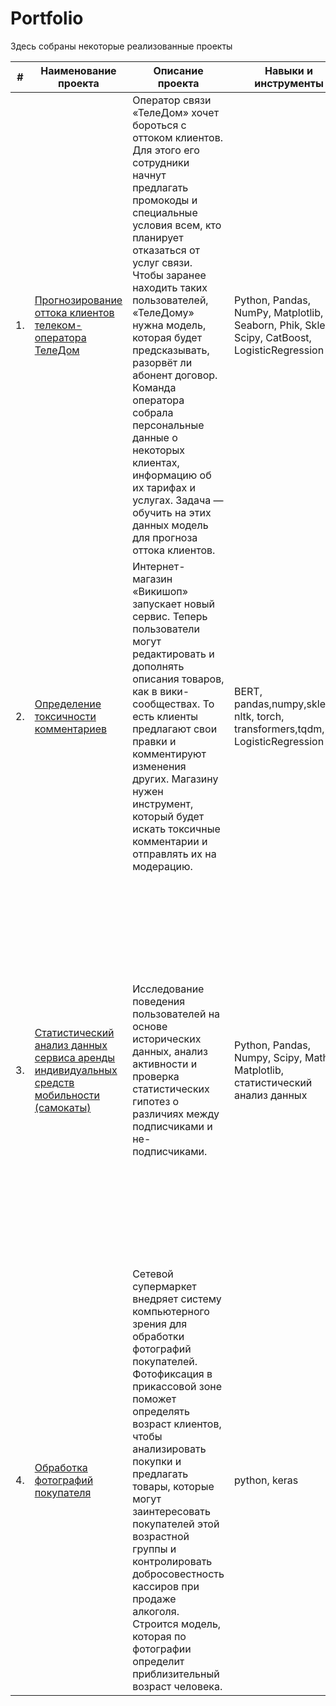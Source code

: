 # Portfolio

Здесь собраны некоторые реализованные проекты

| #    | Наименование проекта                                    | Описание проекта                                                  | Навыки и инструменты                                             | Выводы по проекту                                                                                   |
| ---- | ------------------------------------------------------- | --------------------------------------------------------------- | ---------------------------------------------------------------- | -------------------------------------------------------------------------------------------------- |
| 1.   | [Прогнозирование оттока клиентов телеком-оператора ТелеДом](https://github.com/Marinatsv07/Portfolio/tree/main/Classification_of%20_TeleDom%20churn) | Оператор связи «ТелеДом» хочет бороться с оттоком клиентов. Для этого его сотрудники начнут предлагать промокоды и специальные условия всем, кто планирует отказаться от услуг связи. Чтобы заранее находить таких пользователей, «ТелеДому» нужна модель, которая будет предсказывать, разорвёт ли абонент договор. Команда оператора собрала персональные данные о некоторых клиентах, информацию об их тарифах и услугах. Задача — обучить на этих данных модель для прогноза оттока клиентов. | Python, Pandas, NumPy, Matplotlib, Seaborn, Phik, Sklearn, Scipy, CatBoost, LogisticRegression | Обучена модель классификации для прогнозирования оттока клиентов. Метрика ROC_AUC 0.93, что выше целевой 0.85
| 2.   |  [Определение токсичности комментариев](https://github.com/Marinatsv07/Portfolio/tree/main/Classification_of_comments) | Интернет-магазин «Викишоп» запускает новый сервис. Теперь пользователи могут редактировать и дополнять описания товаров, как в вики-сообществах. То есть клиенты предлагают свои правки и комментируют изменения других. Магазину нужен инструмент, который будет искать токсичные комментарии и отправлять их на модерацию.| BERT, pandas,numpy,sklearn, nltk, torch, transformers,tqdm, LogisticRegression | Была обучена модель классификации комментарии на позитивные и негативные со значением метрики качества F1 выше целевых 0.75.
| 3.   | [Статистический анализ данных сервиса аренды индивидуальных средств мобильности (самокаты)](https://github.com/Marinatsv07/Portfolio/tree/main/Statistical_analysis_of_renting_service)| Исследование поведения пользователей на основе исторических данных, анализ активности и проверка статистических гипотез о различиях между подписчиками и не-подписчиками.| Python, Pandas, Numpy, Scipy, Math, Matplotlib, статистический анализ данных |  Проанализирована активность пользователей, используя графические средства MatPlotLib и Seaborn, для визуализации паттернов поведения. С помощью функций из scipy.stats, осуществлена проверка гипотезы о различии в активности между подписчиками и не-подписчиками. Проанализированы экономические показатели активности с целью определения оптимальных условий обслуживания и их потенциального влияния на общую выручку компании.
| 4.   | [Обработка фотографий покупателя](https://github.com/Marinatsv07/Portfolio/tree/main/Processing_client_photos) | Сетевой супермаркет внедряет систему компьютерного зрения для обработки фотографий покупателей. Фотофиксация в прикассовой зоне поможет определять возраст клиентов, чтобы анализировать покупки и предлагать товары, которые могут заинтересовать покупателей этой возрастной группы и контролировать добросовестность кассиров при продаже алкоголя. Строится модель, которая по фотографии определит приблизительный возраст человека.  | python, keras | Построена модель, которая определяет приблизительный возраст человека по фотографии





